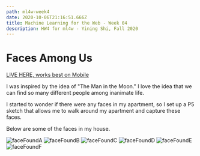 ```yaml
---
path: ml4w-week4
date: 2020-10-06T21:16:51.666Z
title: Machine Learning for the Web - Week 04
description: HW4 for ml4w - Yining Shi, Fall 2020
---
```

# Faces Among Us

[LIVE HERE, works best on Mobile](https://flupc.github.io/ml4w_HW_CDX/Week4/)

I was inspired by the idea of "The Man in the Moon." I love the idea that we can find so many different people among inanimate life. 

I started to wonder if there were any faces in my apartment, so I set up a P5 sketch that allows me to walk around my apartment and capture these faces.

Below are some of the faces in my house.

![faceFoundA](/../assets/ml4w/faceFoundA.png)
![faceFoundB](/../assets/ml4w/faceFoundB.png)
![faceFoundC](/../assets/ml4w/faceFoundC.png)
![faceFoundD](/../assets/ml4w/faceFoundD.png)
![faceFoundE](/../assets/ml4w/faceFoundE.png)
![faceFoundF](/../assets/ml4w/faceFoundF.png)